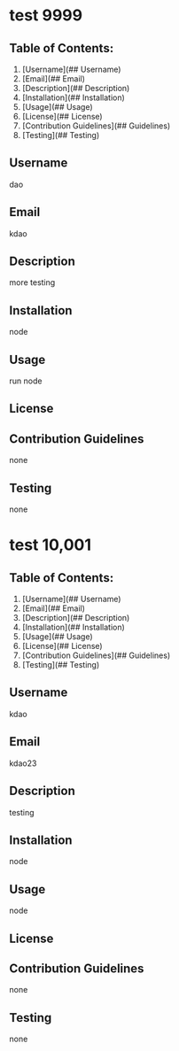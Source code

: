 
# test 9999
  
## Table of Contents:
  1. [Username](## Username)
  2. [Email](## Email)
  3. [Description](## Description)
  4. [Installation](## Installation)
  5. [Usage](## Usage)
  6. [License](## License)
  7. [Contribution Guidelines](## Guidelines)
  8. [Testing](## Testing)

## Username
dao

## Email
kdao

## Description
more testing

## Installation
node

## Usage
run node

## License
 

## Contribution Guidelines
none

## Testing
none
# test 10,001
  
## Table of Contents:
  1. [Username](## Username)
  2. [Email](## Email)
  3. [Description](## Description)
  4. [Installation](## Installation)
  5. [Usage](## Usage)
  6. [License](## License)
  7. [Contribution Guidelines](## Guidelines)
  8. [Testing](## Testing)

## Username
kdao

## Email
kdao23

## Description
testing

## Installation
node

## Usage
 node

## License
 

## Contribution Guidelines
none

## Testing
none